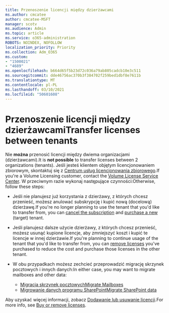 ```yaml
---
title: Przenoszenie licencji między dzierżawcami
ms.author: cmcatee
author: cmcatee-MSFT
manager: scotv
ms.audience: Admin
ms.topic: article
ms.service: o365-administration
ROBOTS: NOINDEX, NOFOLLOW
localization_priority: Priority
ms.collection: Adm_O365
ms.custom:
- "1500021"
- "4689"
ms.openlocfilehash: b664d65f5b23d72c036a79ab805cadcb10e3c511
ms.sourcegitcommit: dde46756ac370b3f384702f259bed1dbf8e7611b
ms.translationtype: MT
ms.contentlocale: pl-PL
ms.lasthandoff: 03/10/2021
ms.locfileid: "50601608"
---
```

# <a name="transfer-licenses-between-tenants"></a><span data-ttu-id="66231-102">Przenoszenie licencji między dzierżawcami</span><span class="sxs-lookup"><span data-stu-id="66231-102">Transfer licenses between tenants</span></span>

<span data-ttu-id="66231-103">Nie **można** przenosić licencji między dwiema organizacjami (dzierżawcami).</span><span class="sxs-lookup"><span data-stu-id="66231-103">It is **not possible** to transfer licenses between 2 organizations (tenants).</span></span> <span data-ttu-id="66231-104">Jeśli jesteś klientem objętym licencjonowaniem zbiorowym, skontaktuj się z [Centrum usług licencjonowania zbiorowego](https://support.microsoft.com/help/4471406/how-to-contact-the-microsoft-volume-licensing-service-center).</span><span class="sxs-lookup"><span data-stu-id="66231-104">If you're a Volume Licensing customer, contact the [Volume License Service Center](https://support.microsoft.com/help/4471406/how-to-contact-the-microsoft-volume-licensing-service-center).</span></span> <span data-ttu-id="66231-105">W przeciwnym razie wykonaj następujące czynności:</span><span class="sxs-lookup"><span data-stu-id="66231-105">Otherwise, follow these steps:</span></span>

- <span data-ttu-id="66231-106">Jeśli nie planujesz już korzystania z dzierżawy, z których chcesz [](https://admin.microsoft.com/Adminportal/Home?source=applauncher#/subscriptions) przenieść, możesz anulować subskrypcję i kupić nową [](https://www.microsoft.com/microsoft-365/business/compare-all-microsoft-365-business-products?rtc=2&activetab=tab:primaryr2) (docelową) dzierżawę.</span><span class="sxs-lookup"><span data-stu-id="66231-106">If you're no longer planning to use the tenant that you'd like to transfer from, you can [cancel the subscription](https://admin.microsoft.com/Adminportal/Home?source=applauncher#/subscriptions) and [purchase a new](https://www.microsoft.com/microsoft-365/business/compare-all-microsoft-365-business-products?rtc=2&activetab=tab:primaryr2) (target) tenant.</span></span>
- <span data-ttu-id="66231-107">Jeśli planujesz dalsze użycie dzierżawy, z których chcesz przenieść, [](https://docs.microsoft.com/microsoft-365/commerce/licenses/buy-licenses#buy-or-remove-licenses-for-your-business-subscription) możesz usunąć kupione licencje, aby zmniejszyć koszt i kupić te licencje w innej dzierżawie.</span><span class="sxs-lookup"><span data-stu-id="66231-107">If you're planning to continue usage of the tenant that you'd like to transfer from, you can [remove licenses](https://docs.microsoft.com/microsoft-365/commerce/licenses/buy-licenses#buy-or-remove-licenses-for-your-business-subscription) you've purchased to reduce the cost and purchase those licenses in the other tenant.</span></span>
- <span data-ttu-id="66231-108">W obu przypadkach możesz zechcieć przeprowadzić migrację skrzynek pocztowych i innych danych:</span><span class="sxs-lookup"><span data-stu-id="66231-108">In either case, you may want to migrate mailboxes and other data:</span></span>

    - [<span data-ttu-id="66231-109">Migracja skrzynek pocztowych</span><span class="sxs-lookup"><span data-stu-id="66231-109">Migrate Mailboxes</span></span>](https://docs.microsoft.com/Exchange/mailbox-migration/migrate-mailboxes-across-tenants)
    - [<span data-ttu-id="66231-110">Migrowanie danych programu SharePoint</span><span class="sxs-lookup"><span data-stu-id="66231-110">Migrate SharePoint data</span></span>](https://aka.ms/modernSpoAdminCenter/CloudContentMigrations)

<span data-ttu-id="66231-111">Aby uzyskać więcej informacji, zobacz [Dodawanie lub usuwanie licencji](https://docs.microsoft.com/microsoft-365/commerce/licenses/buy-licenses).</span><span class="sxs-lookup"><span data-stu-id="66231-111">For more info, see [Buy or remove licenses](https://docs.microsoft.com/microsoft-365/commerce/licenses/buy-licenses).</span></span>